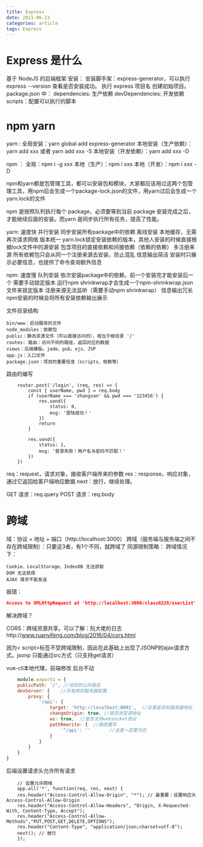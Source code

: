 ```yaml
---
title: Express
date: 2021-06-23
categories: article
tags: Express
---
```

# Express 是什么

基于 NodeJS 的后端框架
安装：
安装脚手架：express-generator，可以执行 express --version 查看是否安装成功。
执行 express 项目名 创建初始项目。
package.json 中：
    dependencies: 生产依赖
    devDependencies: 开发依赖
    scripts：配置可以执行的脚本

# npm yarn 

yarn :
    全局安装：yarn global add express-generator
    本地安装（生产依赖）：yarn add xxx 或者 yarn add xxx -S
    本地安装（开发依赖）：yarn add xxx -D

npm ：
    全局：npm i -g xxx
    本地（生产）：npm i xxx
    本地（开发）：npm i xxx -D

npm和yarn都是包管理工具，都可以安装包和模块，大家都应该用过这两个包管理工具，用npm后会生成一个package-lock.json的文件，用yarn过后会生成一个yarn.lock的文件

npm 是按照队列执行每个 package，必须要等到当前 package 安装完成之后，才能继续后面的安装。而yarn 是同步执行所有任务，提高了性能。

yarn:
    速度快
        并行安装
            同步安装所有package中的依赖
        离线安装
            本地缓存，无需再次请求网络
    版本统一
        yarn.lock锁定安装依赖的版本，其他人安装的时候直接根据lock文件中的源安装
        包含项目的直接依赖和间接依赖（依赖的依赖）
    多注册来源
        所有依赖包只会从同一个注册来源去安装，防止混乱
    信息输出简洁
        安装时只展示必要信息，也提供了命令查询额外信息

npm:
	速度慢
		队列安装
			依次安装package中的依赖，前一个安装完才能安装后一个
	需要手动锁定版本
		运行npm shrinkwrap才会生成一个npm-shrinkwrap.json文件来锁定版本
	注册来源无法监听（需要手动npm shrinkwrap）
	信息输出冗长
		npm安装的时候会将所有安装依赖输出展示

文件目录结构

    bin/www：启动服务的文件
    node_modules：依赖包
    public：静态资源文件（可以直接访问的），相当于根目录 '/'
    routes: 路由：访问不同的路径，返回对应的数据
    views：后端模板。jade、pub、ejs、JSP
    app.js：入口文件
    package.json：项目的重要信息（scripts、依赖等）

路由的编写
```mysql
    router.post('/login', (req, res) => {
        const { userName, pwd } = req.body
        if (userName === 'zhangsan' && pwd === '123456') {
            res.send({
                status: 0,
                msg: '登陆成功！'
            })
            return
        }

        res.send({
            status: 1,
            msg: '登录失败！用户名与密码不匹配！'
        })
    })
```
req：request，请求对象，接收客户端传来的参数
res：response，响应对象，通过它返回给客户端响应数据
next：放行，继续处理。

GET 请求：req.query
POST 请求：req.body

# 跨域

域：协议 + 地址 + 端口（http://localhost:3000）
跨域（服务端与服务端之间不存在跨域限制）：只要这3者，有1个不同，就跨域了
同源限制策略：
    跨域情况下：

    Cookie、LocalStorage、IndexDB 无法获取
    DOM 无法获得
    AJAX 请求不能发送

报错：

```JSON
Access to XMLHttpRequest at 'http://localhost:3000/class0228/userList' from origin 'http://127.0.0.1:5500' has been blocked by CORS policy: No 'Access-Control-Allow-Origin' header is present on the requested resource.
```
    
解决跨域？

CORS：跨域资源共享。可以了解：阮大佬的日志http://www.ruanyifeng.com/blog/2016/04/cors.html

因为< script>标签不受跨域限制，因此在此基础上出现了JSONP的ajax请求方式。jsonp 只能通过src方式（只支持get请求）

vue-cli本地代理，前端修改  后台不动
```javascript
    module.exports = {
    publicPath: '/', //项目的公共路径
    devServer: {    //开发用的服务器配置
        proxy: {
            '/api': {
                target: 'http://localhost:8091',  //这里是目标服务器地址
                changeOrigin: true, //是否改变源地址
                ws: true,  //是否支持websocket协议
                pathRewrite: {  //路径重写
                    '^/api': ''       //这里一定要为空
                }
            }
        }
    }
}
```

后端设置请求头允许所有请求
```mysql
    // 设置允许跨域
    app.all('*', function(req, res, next) {
    res.header("Access-Control-Allow-Origin", "*"); // 最重要：设置响应头 Access-Control-Allow-Origin
    res.header("Access-Control-Allow-Headers", "Origin, X-Requested-With, Content-Type, Accept");
    res.header("Access-Control-Allow-Methods","PUT,POST,GET,DELETE,OPTIONS");
    res.header("Content-Type", "application/json;charset=utf-8");
    next(); // 放行
    });
```